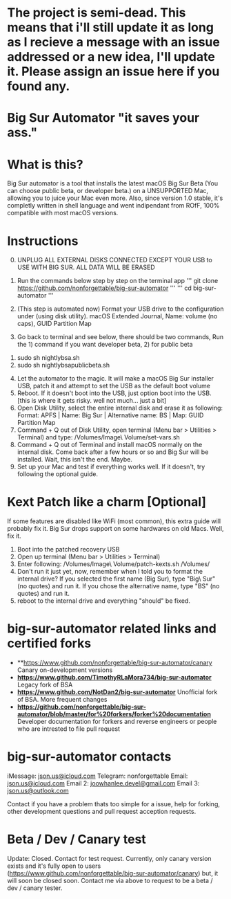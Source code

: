 # The project is semi-dead. This means that i'll still update it as long as I recieve a message with an issue addressed or a new idea, I'll update it. Please assign an issue here if you found any.

# Big Sur Automator "it saves your ass."

# What is this? 
Big Sur automator is a tool that installs the latest macOS Big Sur Beta (You can choose public beta, or developer beta.) on a UNSUPPORTED Mac, allowing you to juice your Mac
even more. Also, since version 1.0 stable, it's completly written in shell language and went indipendant from ROfF, 100% compatible with most macOS versions. 

# Instructions

0. UNPLUG ALL EXTERNAL DISKS CONNECTED EXCEPT YOUR USB to USE WITH BIG SUR. ALL DATA WILL BE ERASED

1. Run the commands below step by step on the terminal app
'''
git clone https://github.com/nonforgettable/big-sur-automator
'''
'''
cd big-sur-automator
'''

2. (This step is automated now) Format your USB drive to the configuration under (using disk utility).
macOS Extended Journal, Name: volume (no caps), GUID Partition Map

3. Go back to terminal and see below, there should be two commands, Run the 1) command if you want developer beta, 2) for public beta

1) sudo sh nightlybsa.sh
2) sudo sh nightlybsapublicbeta.sh

4. Let the automator to the magic. It will make a macOS Big Sur installer USB, patch it and attempt to set the USB as the default boot volume
5. Reboot. If it doesn't boot into the USB, just option boot into the USB.
[this is where it gets risky. well not much... just a bit]
6. Open Disk Utility, select the entire internal disk and erase it as following: Format: APFS | Name: Big Sur | Alternative name: BS | Map: GUID Partition Map
7. Command + Q out of Disk Utility, open terminal (Menu bar > Utilities > Terminal) and type: /Volumes/Image\ Volume/set-vars.sh
8. Command + Q out of Terminal and install macOS normally on the internal disk. Come back after a few hours or so and Big Sur will be installed. Wait, this isn't the end. Maybe.
9. Set up your Mac and test if everything works well. If it doesn't, try following the optional guide.

# Kext Patch like a charm [Optional]
If some features are disabled like WiFi (most common), this extra guide will probably fix it. Big Sur drops support on some hardwares on old Macs. Well, fix it.
1. Boot into the patched recovery USB
2. Open up terminal (Menu bar > Utilities > Terminal)
3. Enter following: /Volumes/Image\ Volume/patch-kexts.sh /Volumes/
4. Don't run it just yet, now, remember when I told you to format the internal drive? If you selected the first name (Big Sur), type "Big\ Sur" (no quotes) and run it. If you chose the alternative name, type "BS" (no quotes) and run it.
5. reboot to the internal drive and everything "should" be fixed.

# big-sur-automator related links and certified forks
- **https://www.github.com/nonforgettable/big-sur-automator/canary Canary on-development versions
- **https://www.github.com/TimothyRLaMora734/big-sur-automator** Legacy fork of BSA
- **https://www.github.com/NotDan2/big-sur-automator** Unofficial fork of BSA. More frequent changes
- **https://github.com/nonforgettable/big-sur-automator/blob/master/for%20forkers/forker%20documentation** Developer documentation for forkers and reverse engineers or people who are intrested to file pull request

# big-sur-automator contacts
iMessage: json.us@icloud.com
Telegram: nonforgettable 
Email: json.us@icloud.com
Email 2: joowhanlee.devel@gmail.com
Email 3: json.us@outlook.com

Contact if you have a problem thats too simple for a issue, help for forking, other development questions and pull request acception requests. 

# Beta / Dev / Canary test
Update: Closed. Contact for test request.
Currently, only canary version exists and it's fully open to users (https://www.github.com/nonforgettable/big-sur-automator/canary) but, it will soon be closed soon. Contact me via above to request to be a beta / dev / canary tester. 
 
